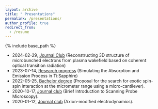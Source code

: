 ```yaml
---
layout: archive
title: " Presentations"
permalink: /presentations/
author_profile: true
redirect_from:
  - /resume
---
```


{% include base_path %}
* 2024-02-29, [Journal Club](http://ze-ouyang.github.io/files/20240229%203D%20structure%20of%20microbunched%20plasma%20wakefield%20accelerated%20electron%20beams.pdf) (Reconstructing 3D structure of microbunched electrons from plasma wakefield based on coherent optical transition radiation)  
* 2023-07-14, [Research progress](http://ze-ouyang.github.io/files/20230714%20Simulating%20the%20Absorption%20and%20Emission%20Process%20in%20TiSapp.pdf) (Simulating the Absorption and Emission Process in Ti:Sapphire)  
* 2022-05-25, [Bachelor degree](http://ze-ouyang.github.io/files/bachelor_defense.pdf) (Proposal for the search for exotic spin-spin interaction at the micrometer range using a micro-cantilever).  
* 2020-10-17, [Journal club](http://ze-ouyang.github.io/files/Brief_SPM.pdf) (Brief Introduction to Scanning Probe Microscopy).  
* 2020-01-12, [Journal club](http://ze-ouyang.github.io/files/axion_modified_ED.pdf) (Axion-modified electrodynamics).  
